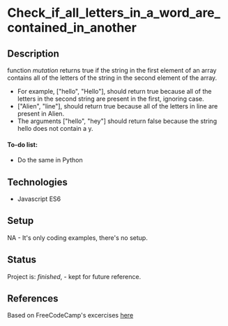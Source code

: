 # Check_if_all_letters_in_a_word_are_contained_in_another


## Description

function _mutation_ returns true if the string in the first element of an array contains all of the letters of the string in the second element of the array.

* For example, ["hello", "Hello"], should return true because all of the letters in the second string are present in the first, ignoring case. 
* ["Alien", "line"], should return true because all of the letters in line are present in Alien.
* The arguments ["hello", "hey"] should return false because the string hello does not contain a y.


#### To-do list:
* Do the same in Python

## Technologies
* Javascript ES6

## Setup
NA - It's only coding examples, there's no setup.

## Status
Project is: _finished_, - kept for future reference.

## References
Based on FreeCodeCamp's excercises [here](https://www.freecodecamp.org/learn/javascript-algorithms-and-data-structures/basic-algorithm-scripting/mutations)
